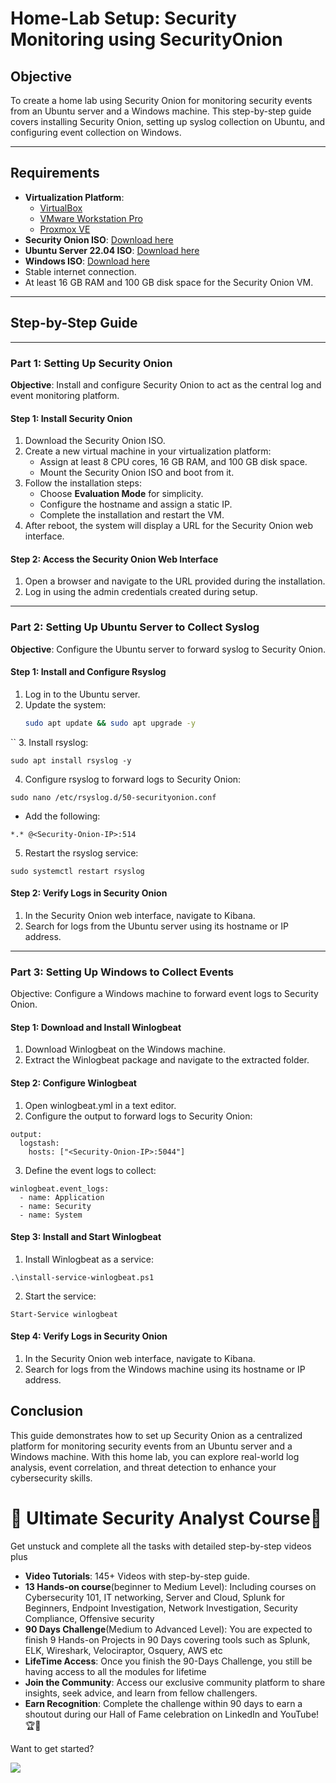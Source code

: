 # Home-Lab Setup: Security Monitoring using SecurityOnion
## Objective
To create a home lab using Security Onion for monitoring security events from an Ubuntu server and a Windows machine. This step-by-step guide covers installing Security Onion, setting up syslog collection on Ubuntu, and configuring event collection on Windows.

---

## Requirements
- **Virtualization Platform**:
  - [VirtualBox](https://www.virtualbox.org/)
  - [VMware Workstation Pro](https://www.vmware.com/products/workstation-pro.html)
  - [Proxmox VE](https://www.proxmox.com/en/proxmox-ve)
- **Security Onion ISO**: [Download here](https://securityonion.net/)
- **Ubuntu Server 22.04 ISO**: [Download here](https://releases.ubuntu.com/22.04/)
- **Windows ISO**: [Download here](https://www.microsoft.com/en-us/software-download/windows10)
- Stable internet connection.
- At least 16 GB RAM and 100 GB disk space for the Security Onion VM.

---

## Step-by-Step Guide

---
### Part 1: Setting Up Security Onion
**Objective**: Install and configure Security Onion to act as the central log and event monitoring platform.

#### Step 1: Install Security Onion
1. Download the Security Onion ISO.
2. Create a new virtual machine in your virtualization platform:
   - Assign at least 8 CPU cores, 16 GB RAM, and 100 GB disk space.
   - Mount the Security Onion ISO and boot from it.
3. Follow the installation steps:
   - Choose **Evaluation Mode** for simplicity.
   - Configure the hostname and assign a static IP.
   - Complete the installation and restart the VM.
4. After reboot, the system will display a URL for the Security Onion web interface.

#### Step 2: Access the Security Onion Web Interface
1. Open a browser and navigate to the URL provided during the installation.
2. Log in using the admin credentials created during setup.

---

### Part 2: Setting Up Ubuntu Server to Collect Syslog
**Objective**: Configure the Ubuntu server to forward syslog to Security Onion.

#### Step 1: Install and Configure Rsyslog
1. Log in to the Ubuntu server.
2. Update the system:
   ```bash
   sudo apt update && sudo apt upgrade -y
  ``
3. Install rsyslog:
```
sudo apt install rsyslog -y
```
4. Configure rsyslog to forward logs to Security Onion:
```
sudo nano /etc/rsyslog.d/50-securityonion.conf
```
- Add the following:
```
*.* @<Security-Onion-IP>:514
```
5. Restart the rsyslog service:
```
sudo systemctl restart rsyslog
```
#### Step 2: Verify Logs in Security Onion
1. In the Security Onion web interface, navigate to Kibana.
2. Search for logs from the Ubuntu server using its hostname or IP address.
---
### Part 3: Setting Up Windows to Collect Events
Objective: Configure a Windows machine to forward event logs to Security Onion.

#### Step 1: Download and Install Winlogbeat
1. Download Winlogbeat on the Windows machine.
2. Extract the Winlogbeat package and navigate to the extracted folder.
#### Step 2: Configure Winlogbeat
1. Open winlogbeat.yml in a text editor.
2. Configure the output to forward logs to Security Onion:
```
output:
  logstash:
    hosts: ["<Security-Onion-IP>:5044"]
```
3. Define the event logs to collect:
```
winlogbeat.event_logs:
  - name: Application
  - name: Security
  - name: System
```
#### Step 3: Install and Start Winlogbeat
1. Install Winlogbeat as a service:
```
.\install-service-winlogbeat.ps1
```
2. Start the service:
```
Start-Service winlogbeat
```
#### Step 4: Verify Logs in Security Onion
1. In the Security Onion web interface, navigate to Kibana.
2. Search for logs from the Windows machine using its hostname or IP address.

## Conclusion
This guide demonstrates how to set up Security Onion as a centralized platform for monitoring security events from an Ubuntu server and a Windows machine. With this home lab, you can explore real-world log analysis, event correlation, and threat detection to enhance your cybersecurity skills.

# 🌟 Ultimate Security Analyst Course🌟

Get unstuck and complete all the tasks with detailed step-by-step videos plus

- **Video Tutorials**: 145+ Videos with step-by-step guide.
- **13 Hands-on course**(beginner to Medium Level): Including courses on Cybersecurity 101, IT networking, Server and Cloud, Splunk for Beginners, Endpoint Investigation, Network Investigation, Security Compliance, Offensive security
- **90 Days Challenge**(Medium to Advanced Level): You are expected to finish 9 Hands-on Projects in 90 Days covering tools such as Splunk, ELK, Wireshark, Velociraptor, Osquery, AWS etc
- **LifeTime Access**: Once you finish the 90-Days Challenge, you still be having access to all the modules for lifetime
- **Join the Community**: Access our exclusive community platform to share insights, seek advice, and learn from fellow challengers.
- **Earn Recognition**: Complete the challenge within 90 days to earn a shoutout during our Hall of Fame celebration on LinkedIn and YouTube! 🏆📣

Want to get started?

<a href=[https://learn.haxsecurity.com/services/90securitychallenge](https://learn.haxsecurity.com/services/securitychallenge)><img src="https://img.shields.io/badge/-Enroll%20Now-008CBA?&style=for-the-badge&logo=Book&logoColor=white" /></a>

